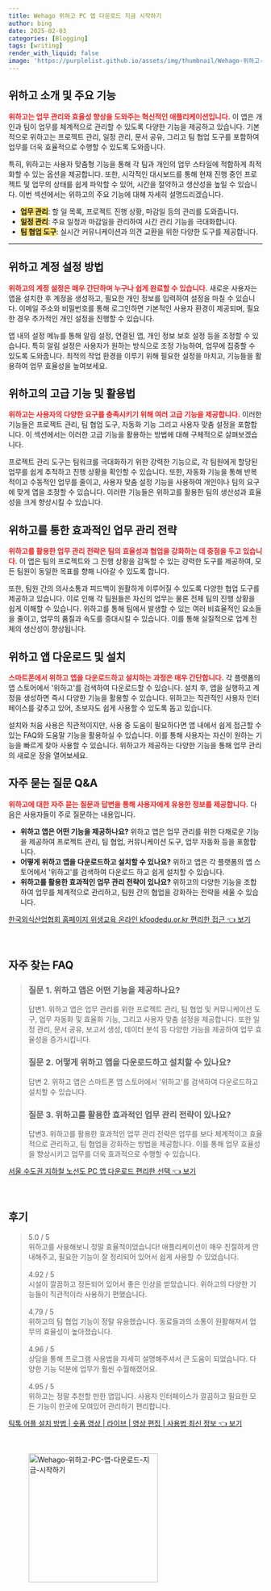 ```yaml
---
title: Wehago 위하고 PC 앱 다운로드 지금 시작하기
author: bing
date: 2025-02-03
categories: [Blogging]
tags: [writing]
render_with_liquid: false
image: 'https://purplelist.github.io/assets/img/thumbnail/Wehago-위하고-PC-앱-다운로드-지금-시작하기.webp'
---
```



<h2 id='위하고_소개_및_기능'>위하고 소개 및 주요 기능</h2>

<p><b><span style="color: #ee2323;">위하고는 업무 관리와 효율성 향상을 도와주는 혁신적인 애플리케이션입니다.</span></b> 이 앱은 개인과 팀이 업무를 체계적으로 관리할 수 있도록 다양한 기능을 제공하고 있습니다. 기본적으로 위하고는 프로젝트 관리, 일정 관리, 문서 공유, 그리고 팀 협업 도구를 포함하여 업무를 더욱 효율적으로 수행할 수 있도록 도와줍니다.</p>

<p>특히, 위하고는 사용자 맞춤형 기능을 통해 각 팀과 개인의 업무 스타일에 적합하게 최적화할 수 있는 옵션을 제공합니다. 또한, 시각적인 대시보드를 통해 현재 진행 중인 프로젝트 및 업무의 상태를 쉽게 파악할 수 있어, 시간을 절약하고 생산성을 높일 수 있습니다. 이번 섹션에서는 위하고의 주요 기능에 대해 자세히 설명드리겠습니다.</p>

<ul>
    <li><b><span style="background-color: #ffe066;">업무 관리</span></b>: 할 일 목록, 프로젝트 진행 상황, 마감일 등의 관리를 도와줍니다.</li>
    <li><b><span style="background-color: #ffe066;">일정 관리</span></b>: 주요 일정과 마감일을 관리하여 시간 관리 기능을 극대화합니다.</li>
    <li><b><span style="background-color: #ffe066;">팀 협업 도구</span></b>: 실시간 커뮤니케이션과 의견 교환을 위한 다양한 도구를 제공합니다.</li>
</ul>

<hr />

<h2 id='위하고_계정_설정'>위하고 계정 설정 방법</h2>

<p><b><span style="color: #ee2323;">위하고의 계정 설정은 매우 간단하며 누구나 쉽게 완료할 수 있습니다.</span></b> 새로운 사용자는 앱을 설치한 후 계정을 생성하고, 필요한 개인 정보를 입력하여 설정을 마칠 수 있습니다. 이메일 주소와 비밀번호를 통해 로그인하면 기본적인 사용자 환경이 제공되며, 필요한 경우 추가적인 개인 설정을 진행할 수 있습니다.</p>

<p>앱 내의 설정 메뉴를 통해 알림 설정, 연결된 앱, 개인 정보 보호 설정 등을 조정할 수 있습니다. 특히 알림 설정은 사용자가 원하는 방식으로 조정 가능하여, 업무에 집중할 수 있도록 도와줍니다. 최적의 작업 환경을 이루기 위해 필요한 설정을 마치고, 기능들을 활용하여 업무 효율성을 높여보세요.</p>

<h2 id='위하고의_고급_기능'>위하고의 고급 기능 및 활용법</h2>

<p><b><span style="color: #ee2323;">위하고는 사용자의 다양한 요구를 충족시키기 위해 여러 고급 기능을 제공합니다.</span></b> 이러한 기능들은 프로젝트 관리, 팀 협업 도구, 자동화 기능 그리고 사용자 맞춤 설정을 포함합니다. 이 섹션에서는 이러한 고급 기능을 활용하는 방법에 대해 구체적으로 살펴보겠습니다.</p>

<p>프로젝트 관리 도구는 팀워크를 극대화하기 위한 강력한 기능으로, 각 팀원에게 할당된 업무를 쉽게 추적하고 진행 상황을 확인할 수 있습니다. 또한, 자동화 기능을 통해 반복적이고 수동적인 업무를 줄이고, 사용자 맞춤 설정 기능을 사용하여 개인이나 팀의 요구에 맞게 앱을 조정할 수 있습니다. 이러한 기능들은 위하고를 활용한 팀의 생산성과 효율성을 크게 향상시킬 수 있습니다.</p>

<h2 id='효율적인_업무_관리'>위하고를 통한 효과적인 업무 관리 전략</h2>

<p><b><span style="color: #ee2323;">위하고를 활용한 업무 관리 전략은 팀의 효율성과 협업을 강화하는 데 중점을 두고 있습니다.</span></b> 이 앱은 팀의 프로젝트와 그 진행 상황을 감독할 수 있는 강력한 도구를 제공하여, 모든 팀원이 동일한 목표를 향해 나아갈 수 있도록 합니다.</p>

<p>또한, 팀원 간의 의사소통과 피드백이 원활하게 이루어질 수 있도록 다양한 협업 도구를 제공하고 있습니다. 이로 인해 각 팀원들은 자신의 업무는 물론 전체 팀의 진행 상황을 쉽게 이해할 수 있습니다. 위하고를 통해 팀에서 발생할 수 있는 여러 비효율적인 요소들을 줄이고, 업무의 품질과 속도를 증대시킬 수 있습니다. 이를 통해 실질적으로 업계 전체의 생산성이 향상됩니다.</p>

<h2 id='위하고_앱_다운로드'>위하고 앱 다운로드 및 설치</h2>

<p><b><span style="color: #ee2323;">스마트폰에서 위하고 앱을 다운로드하고 설치하는 과정은 매우 간단합니다.</span></b> 각 플랫폼의 앱 스토어에서 '위하고'를 검색하여 다운로드할 수 있습니다. 설치 후, 앱을 실행하고 계정을 생성하면 즉시 다양한 기능을 활용할 수 있습니다. 위하고는 직관적인 사용자 인터페이스를 갖추고 있어, 초보자도 쉽게 사용할 수 있도록 돕고 있습니다.</p>

<p>설치와 처음 사용은 직관적이지만, 사용 중 도움이 필요하다면 앱 내에서 쉽게 접근할 수 있는 FAQ와 도움말 기능을 활용하실 수 있습니다. 이를 통해 사용자는 자신이 원하는 기능을 빠르게 찾아 사용할 수 있습니다. 위하고가 제공하는 다양한 기능을 통해 업무 관리의 새로운 장을 열어보세요.</p>

<h2 id='자주_묻는_질문_및_답변'>자주 묻는 질문 Q&A</h2>

<p><b><span style="color: #ee2323;">위하고에 대한 자주 묻는 질문과 답변을 통해 사용자에게 유용한 정보를 제공합니다.</span></b> 다음은 사용자들이 주로 질문하는 내용입니다.</p>

<ul>
    <li><b>위하고 앱은 어떤 기능을 제공하나요?</b> 위하고 앱은 업무 관리를 위한 다채로운 기능을 제공하여 프로젝트 관리, 팀 협업, 커뮤니케이션 도구, 업무 자동화 등을 포함합니다.</li>
    <li><b>어떻게 위하고 앱을 다운로드하고 설치할 수 있나요?</b> 위하고 앱은 각 플랫폼의 앱 스토어에서 '위하고'를 검색하여 다운로드 하고 쉽게 설치할 수 있습니다.</li>
    <li><b>위하고를 활용한 효과적인 업무 관리 전략이 있나요?</b> 위하고의 다양한 기능을 조합하여 업무를 체계적으로 관리하고, 팀원 간의 협업을 강화하는 전략을 세울 수 있습니다.</li>
</ul>


<p><a class="click-button" title="한국외식산업협회 홈페이지 위생교육 온라인 kfoodedu.or.kr 편리한 접근" href="https://purplelist.github.io/posts/%ED%95%9C%EA%B5%AD%EC%99%B8%EC%8B%9D%EC%82%B0%EC%97%85%ED%98%91%ED%9A%8C-%ED%99%88%ED%8E%98%EC%9D%B4%EC%A7%80-%EC%9C%84%EC%83%9D%EA%B5%90%EC%9C%A1-%EC%98%A8%EB%9D%BC%EC%9D%B8-kfoodedu.or.kr-%ED%8E%B8%EB%A6%AC%ED%95%9C-%EC%A0%91%EA%B7%BC/" rel="dofollow">한국외식산업협회 홈페이지 위생교육 온라인 kfoodedu.or.kr 편리한 접근 👈 보기</a></p><br>
<h2 id='자주_찾는_FAQ'>자주 찾는 FAQ</h2>
<div itemscope="" itemtype="https://schema.org/FAQPage"> 
<blockquote> 
<div itemscope="" itemprop="mainEntity" itemtype="https://schema.org/Question"> 
<h3 itemprop="name">질문 1. 위하고 앱은 어떤 기능을 제공하나요?</h3> 
<div itemscope="" itemprop="acceptedAnswer" itemtype="https://schema.org/Answer"> 
<span itemprop="text"> 
<p>답변1. 위하고 앱은 업무 관리를 위한 프로젝트 관리, 팀 협업 및 커뮤니케이션 도구, 업무 자동화 및 효율화 기능, 그리고 사용자 맞춤 설정을 제공합니다. 또한 일정 관리, 문서 공유, 보고서 생성, 데이터 분석 등 다양한 기능을 제공하여 업무 효율성을 증가시킵니다.</p> 
</span> 
</div> 
</div> 

<div itemscope="" itemprop="mainEntity" itemtype="https://schema.org/Question"> 
<h3 itemprop="name">질문 2. 어떻게 위하고 앱을 다운로드하고 설치할 수 있나요?</h3> 
<div itemscope="" itemprop="acceptedAnswer" itemtype="https://schema.org/Answer"> 
<span itemprop="text"> 
<p>답변 2. 위하고 앱은 스마트폰 앱 스토어에서 '위하고'를 검색하여 다운로드하고 설치할 수 있습니다.</p> 
</span> 
</div> 
</div> 

<div itemscope="" itemprop="mainEntity" itemtype="https://schema.org/Question"> 
<h3 itemprop="name">질문 3. 위하고를 활용한 효과적인 업무 관리 전략이 있나요?</h3> 
<div itemscope="" itemprop="acceptedAnswer" itemtype="https://schema.org/Answer"> 
<span itemprop="text"> 
<p>답변3. 위하고를 활용한 효과적인 업무 관리 전략은 업무를 보다 체계적이고 효율적으로 관리하고, 팀 협업을 강화하는 방법을 제공합니다. 이를 통해 업무 효율성을 향상시키고 업무를 더욱 효과적으로 수행할 수 있습니다.</p> 
</span> 
</div> 
</div> 

</blockquote> 
</div>
<p><a class="click-button" title="서울 수도권 지하철 노선도 PC 앱 다운로드 편리한 선택" href="https://purplelist.github.io/posts/%EC%84%9C%EC%9A%B8-%EC%88%98%EB%8F%84%EA%B6%8C-%EC%A7%80%ED%95%98%EC%B2%A0-%EB%85%B8%EC%84%A0%EB%8F%84-PC-%EC%95%B1-%EB%8B%A4%EC%9A%B4%EB%A1%9C%EB%93%9C-%ED%8E%B8%EB%A6%AC%ED%95%9C-%EC%84%A0%ED%83%9D/" rel="dofollow">서울 수도권 지하철 노선도 PC 앱 다운로드 편리한 선택 👈 보기</a></p><br>
<h2 id='후기'>후기</h2>
<div itemscope itemtype="https://schema.org/Product">
  <blockquote>
  <div itemprop="review" itemscope itemtype="https://schema.org/Review">
      <div itemprop="reviewRating" itemscope itemtype="https://schema.org/Rating"> <span itemprop="ratingValue">5.0</span> / <span itemprop="bestRating">5</span> </div>
      <span itemprop="reviewBody">위하고를 사용해보니 정말 효율적이었습니다! 애플리케이션이 매우 친절하게 안내해주고, 필요한 기능이 잘 정리되어 있어서 쉽게 사용할 수 있었습니다. </span>
  </div>
  <br>
  <div itemprop="review" itemscope itemtype="https://schema.org/Review">
      <div itemprop="reviewRating" itemscope itemtype="https://schema.org/Rating"> <span itemprop="ratingValue">4.92</span> / <span itemprop="bestRating">5</span> </div>
      <span itemprop="reviewBody">시설이 깔끔하고 정돈되어 있어서 좋은 인상을 받았습니다. 위하고의 다양한 기능들이 직관적이라 사용하기 편했습니다.</span>
  </div>
  <br>
  <div itemprop="review" itemscope itemtype="https://schema.org/Review">
      <div itemprop="reviewRating" itemscope itemtype="https://schema.org/Rating"> <span itemprop="ratingValue">4.79</span> / <span itemprop="bestRating">5</span> </div>
      <span itemprop="reviewBody">위하고의 팀 협업 기능이 정말 유용했습니다. 동료들과의 소통이 원활해져서 업무의 효율성이 높아졌습니다.</span>
  </div>
  <br>
  <div itemprop="review" itemscope itemtype="https://schema.org/Review">
      <div itemprop="reviewRating" itemscope itemtype="https://schema.org/Rating"> <span itemprop="ratingValue">4.96</span> / <span itemprop="bestRating">5</span> </div>
      <span itemprop="reviewBody">상담을 통해 프로그램 사용법을 자세히 설명해주셔서 큰 도움이 되었습니다. 다양한 기능 덕분에 업무가 훨씬 수월해졌어요.</span>
  </div>
  <br>
  <div itemprop="review" itemscope itemtype="https://schema.org/Review">
      <div itemprop="reviewRating" itemscope itemtype="https://schema.org/Rating"> <span itemprop="ratingValue">4.95</span> / <span itemprop="bestRating">5</span> </div>
      <span itemprop="reviewBody">위하고는 정말 추천할 만한 앱입니다. 사용자 인터페이스가 깔끔하고 필요한 모든 기능이 한곳에 모여있어 관리하기 편리합니다.</span>
  </div>
  </blockquote>
</div>
<p><a class="click-button" title="틱톡 어플 설치 방법 | 숏폼 영상 | 라이브 | 영상 편집 | 사용법 최신 정보" href="https://purplelist.github.io/posts/%ED%8B%B1%ED%86%A1-%EC%96%B4%ED%94%8C-%EC%84%A4%EC%B9%98-%EB%B0%A9%EB%B2%95-%EC%88%8F%ED%8F%BC-%EC%98%81%EC%83%81-%EB%9D%BC%EC%9D%B4%EB%B8%8C-%EC%98%81%EC%83%81-%ED%8E%B8%EC%A7%91-%EC%82%AC%EC%9A%A9%EB%B2%95-%EC%B5%9C%EC%8B%A0-%EC%A0%95%EB%B3%B4/" rel="dofollow">틱톡 어플 설치 방법 | 숏폼 영상 | 라이브 | 영상 편집 | 사용법 최신 정보 👈 보기</a></p><br>
<figure class="image"><img src="https://purplelist.github.io/assets/img/thumbnail/Wehago-위하고-PC-앱-다운로드-지금-시작하기.webp" alt="Wehago-위하고-PC-앱-다운로드-지금-시작하기" width="256" height="256"></figure>